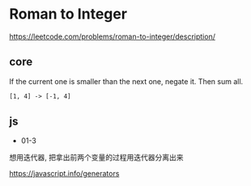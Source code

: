 # Roman to Integer

https://leetcode.com/problems/roman-to-integer/description/

## core

If the current one is smaller than the next one, negate it. Then sum all.

```txt
[1, 4] -> [-1, 4]
```

## js

- 01-3

想用迭代器, 把拿出前两个变量的过程用迭代器分离出来

https://javascript.info/generators
